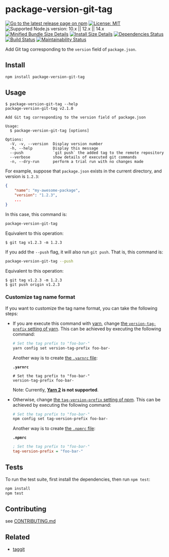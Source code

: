 # package-version-git-tag

[![Go to the latest release page on npm](https://img.shields.io/npm/v/package-version-git-tag.svg)][npm]
[![License: MIT](https://img.shields.io/static/v1?label=license&message=MIT&color=green)][github-license]
![Supported Node.js version: 10.x || 12.x || 14.x](https://img.shields.io/static/v1?label=node&message=10.x%20%7C%7C%2012.x%20%7C%7C%2014.x&color=brightgreen)
[![Minified Bundle Size Details](https://img.shields.io/bundlephobia/min/package-version-git-tag/2.1.0)](https://bundlephobia.com/result?p=package-version-git-tag@2.1.0)
[![Install Size Details](https://packagephobia.now.sh/badge?p=package-version-git-tag@2.1.0)](https://packagephobia.now.sh/result?p=package-version-git-tag@2.1.0)
[![Dependencies Status](https://david-dm.org/sounisi5011/package-version-git-tag/status.svg)](https://david-dm.org/sounisi5011/package-version-git-tag)
[![Build Status](https://dev.azure.com/sounisi5011/npm%20projects/_apis/build/status/sounisi5011.package-version-git-tag?branchName=master)](https://dev.azure.com/sounisi5011/npm%20projects/_build/latest?definitionId=2&branchName=master)
[![Maintainability Status](https://api.codeclimate.com/v1/badges/ac675a219746d53b79bc/maintainability)](https://codeclimate.com/github/sounisi5011/package-version-git-tag/maintainability)

[npm]: https://www.npmjs.com/package/package-version-git-tag
[github-license]: https://github.com/sounisi5011/package-version-git-tag/tree/v2.1.0/LICENSE

Add Git tag corresponding to the `version` field of `package.json`.

## Install

```sh
npm install package-version-git-tag
```

## Usage

```ShellSession
$ package-version-git-tag --help
package-version-git-tag v2.1.0

Add Git tag corresponding to the version field of package.json

Usage:
  $ package-version-git-tag [options]

Options:
  -V, -v, --version  Display version number 
  -h, --help         Display this message 
  --push             `git push` the added tag to the remote repository 
  --verbose          show details of executed git commands 
  -n, --dry-run      perform a trial run with no changes made 
```

For example, suppose that `package.json` exists in the current directory, and version is `1.2.3`:

```json
{
    "name": "my-awesome-package",
    "version": "1.2.3",
    ...
}
```

In this case, this command is:

```sh
package-version-git-tag
```

Equivalent to this operation:

```ShellSession
$ git tag v1.2.3 -m 1.2.3
```

If you add the `--push` flag, it will also run `git push`. That is, this command is:

```sh
package-version-git-tag --push
```

Equivalent to this operation:

```ShellSession
$ git tag v1.2.3 -m 1.2.3
$ git push origin v1.2.3
```

### Customize tag name format

If you want to customize the tag name format, you can take the following steps:

* If you are execute this command with [yarn], change [the `version-tag-prefix` setting of yarn](https://classic.yarnpkg.com/docs/cli/version#toc-git-tags).
  This can be achieved by executing the following command:

  ```sh
  # Set the tag prefix to "foo-bar-"
  yarn config set version-tag-prefix foo-bar-
  ```

  Another way is to create [the `.yarnrc` file](https://classic.yarnpkg.com/docs/yarnrc):

  **`.yarnrc`**
  ```
  # Set the tag prefix to "foo-bar-"
  version-tag-prefix foo-bar-
  ```

  Note: Currently, **[Yarn 2](https://github.com/yarnpkg/berry) is not supported**.

[yarn]: https://yarnpkg.com

* Otherwise, change [the `tag-version-prefix` setting of npm](https://docs.npmjs.com/misc/config#tag-version-prefix).
  This can be achieved by executing the following command:

  ```sh
  # Set the tag prefix to "foo-bar-"
  npm config set tag-version-prefix foo-bar-
  ```

  Another way is to create [the `.npmrc` file](https://docs.npmjs.com/files/npmrc):

  **`.npmrc`**
  ```ini
  ; Set the tag prefix to "foo-bar-"
  tag-version-prefix = "foo-bar-"
  ```

## Tests

To run the test suite, first install the dependencies, then run `npm test`:

```sh
npm install
npm test
```

## Contributing

see [CONTRIBUTING.md](https://github.com/sounisi5011/package-version-git-tag/tree/master/CONTRIBUTING.md)

## Related

* [taggit](https://github.com/okunishinishi/node-taggit)
